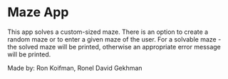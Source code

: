 # Maze App

This app solves a custom-sized maze.
There is an option to create a random maze or to enter a given maze of the user.
For a solvable maze - the solved maze will be printed, otherwise an appropriate error message
will be printed.

Made by: Ron Koifman, Ronel David Gekhman
